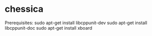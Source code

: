 # chessica

Prerequisites:
sudo apt-get install libcppunit-dev
sudo apt-get install libcppunit-doc
sudo apt-get install xboard

